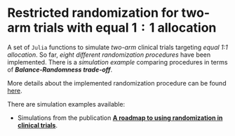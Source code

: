 # Restricted randomization for two-arm trials with equal $1{:}1$ allocation

A set of `Julia` functions to simulate _two-arm_ clinical trials targeting _equal 1:1 allocation_. 
So far, _eight different randomization procedures_ have been implemented.
There is a _simulation example_ comparing procedures in terms of _**Balance-Randomness trade-off**_.

More details about the implemented randomization procedure can be found [here](https://yevgenryeznik.github.io/restricted-two-arm).

There are simulation examples available:
  - Simulations from the publication [**A roadmap to using randomization in clinical trials**](https://bmcmedresmethodol.biomedcentral.com/articles/10.1186/s12874-021-01303-z).
